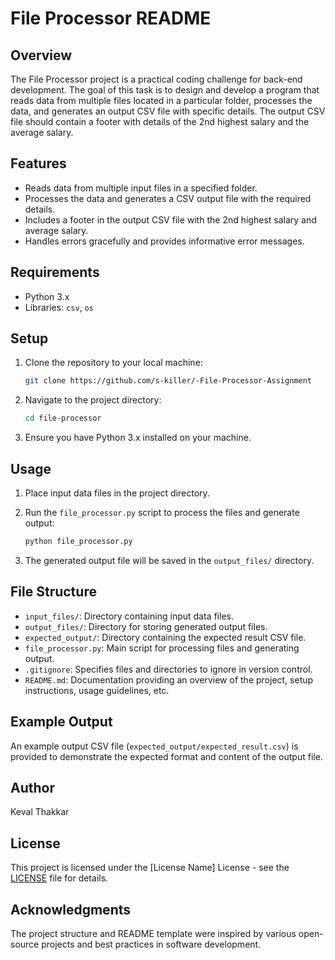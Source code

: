 # File Processor README

## Overview

The File Processor project is a practical coding challenge for back-end development. The goal of this task is to design and develop a program that reads data from multiple files located in a particular folder, processes the data, and generates an output CSV file with specific details. The output CSV file should contain a footer with details of the 2nd highest salary and the average salary.

## Features

- Reads data from multiple input files in a specified folder.
- Processes the data and generates a CSV output file with the required details.
- Includes a footer in the output CSV file with the 2nd highest salary and average salary.
- Handles errors gracefully and provides informative error messages.

## Requirements

- Python 3.x
- Libraries: `csv`, `os`

## Setup

1. Clone the repository to your local machine:

   ```bash
   git clone https://github.com/s-killer/-File-Processor-Assignment
   ```

2. Navigate to the project directory:

   ```bash
   cd file-processor
   ```

3. Ensure you have Python 3.x installed on your machine.

## Usage

1. Place input data files in the project directory.
2. Run the `file_processor.py` script to process the files and generate output:

   ```bash
   python file_processor.py
   ```

3. The generated output file will be saved in the `output_files/` directory.

## File Structure

- `input_files/`: Directory containing input data files.
- `output_files/`: Directory for storing generated output files.
- `expected_output/`: Directory containing the expected result CSV file.
- `file_processor.py`: Main script for processing files and generating output.
- `.gitignore`: Specifies files and directories to ignore in version control.
- `README.md`: Documentation providing an overview of the project, setup instructions, usage guidelines, etc.

## Example Output

An example output CSV file (`expected_output/expected_result.csv`) is provided to demonstrate the expected format and content of the output file.

## Author

Keval Thakkar

## License

This project is licensed under the [License Name] License - see the [LICENSE](LICENSE) file for details.

## Acknowledgments

The project structure and README template were inspired by various open-source projects and best practices in software development.

